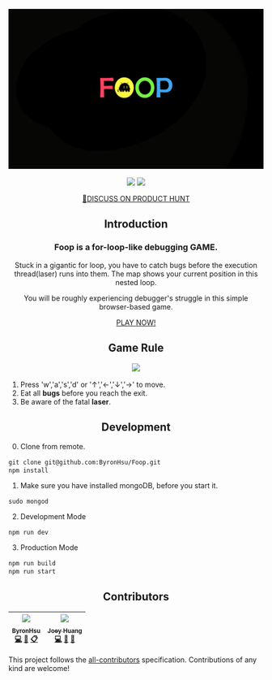 <p align="center"><img src="media/big.png"/></p>
<p align=center>
<a target="_blank" href="https://opensource.org/licenses/MIT" title="License: MIT"><img src="https://img.shields.io/badge/License-MIT-blue.svg"></a>
<a target="_blank" href="http://makeapullrequest.com" title="PRs Welcome"><img src="https://img.shields.io/badge/PRs-welcome-brightgreen.svg"></a>
</p>
<a target='_blank' href='https://www.producthunt.com/posts/foop-2'><p align='center'>🚀DISCUSS ON PRODUCT HUNT</p></a>  
<h2 align='center'>Introduction</h2>  

<h3 align='center'>Foop is a for-loop-like debugging GAME.</h3>  
<p align='center'>Stuck in a gigantic for loop, you have to catch bugs before the execution thread(laser) runs into them. The map shows your current position in this nested loop.</p> 
<p align='center'>You will be roughly experiencing debugger's struggle in this simple browser-based game. </p> 

<a target='_blank' href='http://foop.tw'><p align='center'>PLAY NOW!</p></a>  

<h2 align='center'>Game Rule</h2>  

<p align='center'><img src="media/rule.png" width="600" /></p>  

1. Press 'w','a','s','d' or '↑','←','↓','→' to move.
2. Eat all **bugs** before you reach the exit.
3. Be aware of the fatal **laser**.
<h2 align='center'>Development</h2>  

0. Clone from remote.
```
git clone git@github.com:ByronHsu/Foop.git
npm install
```
1. Make sure you have installed mongoDB, before you start it.
```
sudo mongod
```
2. Development Mode
```
npm run dev
```
3. Production Mode
```
npm run build
npm run start
```
<h2 align='center'>Contributors</h2>  

<!-- ALL-CONTRIBUTORS-LIST:START - Do not remove or modify this section -->
<!-- prettier-ignore -->
| [<img src="https://avatars3.githubusercontent.com/u/24364830?v=4" width="100px;"/><br /><sub><b>ByronHsu</b></sub>](https://github.com/ByronHsu)<br />[💻](https://github.com/ByronHsu/Foop/commits?author=ByronHsu "Code") [📖](https://github.com/ByronHsu/Foop/commits?author=ByronHsu "Documentation") [📋](#eventOrganizing-ByronHsu "Event Organizing") | [<img src="https://avatars1.githubusercontent.com/u/24410752?v=4" width="100px;"/><br /><sub><b>Joey Huang</b></sub>](https://github.com/csiejoey)<br />[💻](https://github.com/ByronHsu/Foop/commits?author=csiejoey "Code") [📖](https://github.com/ByronHsu/Foop/commits?author=csiejoey "Documentation") [🤔](#ideas-csiejoey "Ideas, Planning, & Feedback") |
| :---: | :---: |
<!-- ALL-CONTRIBUTORS-LIST:END -->

This project follows the [all-contributors](https://github.com/kentcdodds/all-contributors) specification. Contributions of any kind are welcome!
